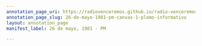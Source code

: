 ```yaml
---
annotation_page_uri: https://radiovenceremos.github.io/radio-venceremos-espanol/annotations/26-de-mayo-1981-pm-canvas-1-plomo-informativo.json
annotation_page_slug: 26-de-mayo-1981-pm-canvas-1-plomo-informativo
layout: annotation_page
manifest_label: 26 de mayo, 1981 - PM

---
```


